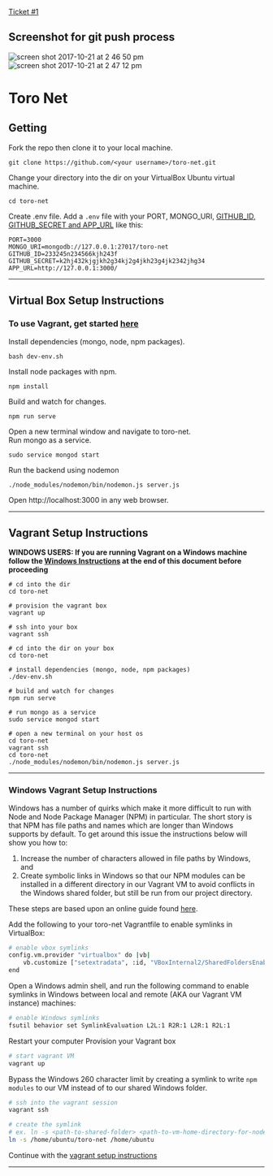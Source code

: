 [Ticket #1](https://github.com/Felixwhwang/csc583-midterm/issues/1)

## Screenshot for git push process
![screen shot 2017-10-21 at 2 46 50 pm](https://user-images.githubusercontent.com/31264160/31856119-d2fde14e-b66e-11e7-949a-a77186091567.png)
![screen shot 2017-10-21 at 2 47 12 pm](https://user-images.githubusercontent.com/31264160/31856121-d680fad6-b66e-11e7-97f3-472cab8c48a0.png)



# Toro Net
## Getting
Fork the repo then clone it to your local machine.
```
git clone https://github.com/<your username>/toro-net.git
```

Change your directory into the dir on your VirtualBox Ubuntu virtual machine.  
```
cd toro-net
```

Create .env file. Add a `.env` file with your PORT, MONGO_URI,
[GITHUB_ID, GITHUB_SECRET and APP_URL](https://github.com/jaredhanson/passport-github) like this:

```
PORT=3000
MONGO_URI=mongodb://127.0.0.1:27017/toro-net
GITHUB_ID=233245n234566kjh243f
GITHUB_SECRET=k2hj432kjgjkh2g34kj2g4jkh23g4jk2342jhg34
APP_URL=http://127.0.0.1:3000/
```
---
## Virtual Box Setup Instructions
### To use Vagrant, get started [here](#vagrant-setup-instructions)
Install dependencies (mongo, node, npm packages).  
```
bash dev-env.sh
```

Install node packages with npm.  
```
npm install
```

Build and watch for changes.  
```
npm run serve
```

Open a new terminal window and navigate to toro-net.  
Run mongo as a service.  
```
sudo service mongod start
```

Run the backend using nodemon  
```
./node_modules/nodemon/bin/nodemon.js server.js
```

Open http://localhost:3000 in any web browser.

---
## Vagrant Setup Instructions
__WINDOWS USERS: If you are running Vagrant on a Windows machine follow the [Windows Instructions](#windows-vagrant-setup-instructions) at the end of this document before proceeding__
```
# cd into the dir
cd toro-net

# provision the vagrant box
vagrant up

# ssh into your box
vagrant ssh

# cd into the dir on your box
cd toro-net

# install dependencies (mongo, node, npm packages)
./dev-env.sh

# build and watch for changes
npm run serve

# run mongo as a service
sudo service mongod start

# open a new terminal on your host os
cd toro-net
vagrant ssh
cd toro-net
./node_modules/nodemon/bin/nodemon.js server.js
```
---
### Windows Vagrant Setup Instructions
Windows has a number of quirks which make it more difficult to run with Node and Node Package
Manager (NPM) in particular.  The short story is that NPM has file paths and names which are
longer than Windows supports by default.  To get around this issue the instructions below will
show you how to:

 1) Increase the number of characters allowed in file paths by Windows, and
 2) Create symbolic links in Windows so that our NPM modules can be installed in a different directory in our Vagrant VM to avoid conflicts in the Windows shared folder, but still be run from our project directory.

These steps are based upon an online guide found [here](https://www.prolificinteractive.com/2015/01/21/getting-vagrant-nodejs-windows-play-well-together/).

Add the following to your toro-net Vagrantfile to enable symlinks in VirtualBox:
```bash
# enable vbox symlinks
config.vm.provider "virtualbox" do |vb|
    vb.customize ["setextradata", :id, "VBoxInternal2/SharedFoldersEnableSymlinksCreate/vagrant", "1"]
end
```
Open a Windows admin shell, and run the following command to enable symlinks in
Windows between local and remote (AKA our Vagrant VM instance) machines:
```bash
# enable Windows symlinks
fsutil behavior set SymlinkEvaluation L2L:1 R2R:1 L2R:1 R2L:1
```
Restart your computer
Provision your Vagrant box
```bash
# start vagrant VM
vagrant up
```
Bypass the Windows 260 character limit by creating a symlink to write
`npm modules` to our VM instead
    of to our shared Windows folder.
```bash
# ssh into the vagrant session
vagrant ssh

# create the symlink
# ex. ln -s <path-to-shared-folder> <path-to-vm-home-directory-for-node-modules>
ln -s /home/ubuntu/toro-net /home/ubuntu
```
Continue with the [vagrant setup instructions](#vagrant-setup-instructions)

---
